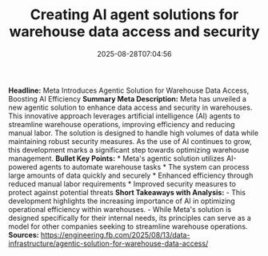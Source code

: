 ﻿---
title: "Creating AI agent solutions for warehouse data access and security"
date: "2025-08-28T07:04:56"
category: "Markets"
summary: ""
slug: "creating ai agent solutions for warehouse data access and se"
source_urls:
  - "https://engineering.fb.com/2025/08/13/data-infrastructure/agentic-solution-for-warehouse-data-access/"
seo:
  title: "Creating AI agent solutions for warehouse data access and security | Hash n Hedge"
  description: ""
  keywords: ["news", "markets", "brief"]
---
**Headline:**  Meta Introduces Agentic Solution for Warehouse Data Access, Boosting AI Efficiency   **Summary Meta Description:**  Meta has unveiled a new agentic solution to enhance data access and security in warehouses. This innovative approach leverages artificial intelligence (AI) agents to streamline warehouse operations, improving efficiency and reducing manual labor. The solution is designed to handle high volumes of data while maintaining robust security measures. As the use of AI continues to grow, this development marks a significant step towards optimizing warehouse management.  **Bullet Key Points:**  * Meta's agentic solution utilizes AI-powered agents to automate warehouse tasks * The system can process large amounts of data quickly and securely * Enhanced efficiency through reduced manual labor requirements * Improved security measures to protect against potential threats  **Short Takeaways with Analysis:**  - This development highlights the increasing importance of AI in optimizing operational efficiency within warehouses. - While Meta's solution is designed specifically for their internal needs, its principles can serve as a model for other companies seeking to streamline warehouse operations.  **Sources:**  https://engineering.fb.com/2025/08/13/data-infrastructure/agentic-solution-for-warehouse-data-access/ 
